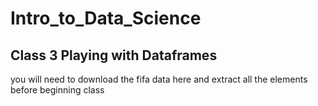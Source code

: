 # Intro_to_Data_Science

## Class 3 Playing with Dataframes
you will need to download the fifa data here and extract all the elements before beginning class
